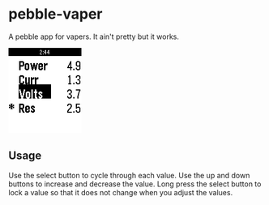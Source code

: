 pebble-vaper
============

A pebble app for vapers. It ain't pretty but it works.

![screenshot](https://github.com/ericmoritz/pebble-vaper/raw/master/pebble-screenshot_2014-05-31_02-44-06.png)

Usage
------

Use the select button to cycle through each value.  Use the up and
down buttons to increase and decrease the value.  Long press the
select button to lock a value so that it does not change when you
adjust the values.